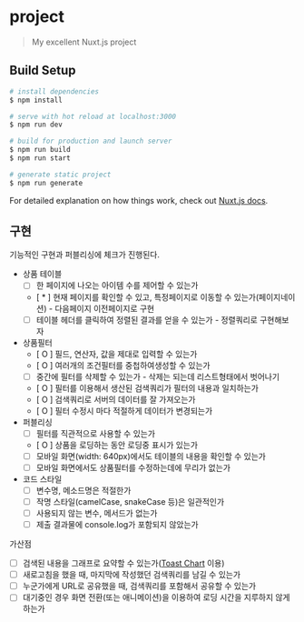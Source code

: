 # project

> My excellent Nuxt.js project

## Build Setup

```bash
# install dependencies
$ npm install

# serve with hot reload at localhost:3000
$ npm run dev

# build for production and launch server
$ npm run build
$ npm run start

# generate static project
$ npm run generate
```

For detailed explanation on how things work, check out [Nuxt.js docs](https://nuxtjs.org).

## 구현

기능적인 구현과 퍼블리싱에 체크가 진행된다.

- 상품 테이블
  - [ ] 한 페이지에 나오는 아이템 수를 제어할 수 있는가
  - [ * ] 현재 페이지를 확인할 수 있고, 특정페이지로 이동할 수 있는가(페이지네이션) - 다음페이지 이전페이지로 구현
  - [ ] 테이블 헤더를 클릭하여 정렬된 결과를 얻을 수 있는가 - 정렬쿼리로 구현해보자
- 상품필터
  - [ O ] 필드, 연산자, 값을 제대로 입력할 수 있는가
  - [ O ] 여러개의 조건필터를 중첩하여생성할 수 있는가
  - [ ] 중간에 필터를 삭제할 수 있는가 - 삭제는 되는데 리스트형태에서 벗어나기
  - [ O ] 필터를 이용해서 생산된 검색쿼리가 필터의 내용과 일치하는가
  - [ O ] 검색쿼리로 서버의 데이터를 잘 가져오는가
  - [ O ] 필터 수정시 마다 적절하게 데이터가 변경되는가
- 퍼블리싱
  - [ ] 필터를 직관적으로 사용할 수 있는가
  - [ O ] 상품을 로딩하는 동안 로딩중 표시가 있는가
  - [ ] 모바일 화면(width: 640px)에서도 테이블의 내용을 확인할 수 있는가
  - [ ] 모바일 화면에서도 상품필터를 수정하는데에 무리가 없는가
- 코드 스타일
  - [ ] 변수명, 메소드명은 적절한가
  - [ ] 작명 스타일(camelCase, snakeCase 등)은 일관적인가
  - [ ] 사용되지 않는 변수, 메서드가 없는가
  - [ ] 제출 결과물에 console.log가 포함되지 않았는가

가산점

- [ ] 검색된 내용을 그래프로 요약할 수 있는가([Toast Chart](https://ui.toast.com/tui-chart/) 이용)
- [ ] 새로고침을 했을 때, 마지막에 작성했던 검색쿼리를 남길 수 있는가
- [ ] 누군가에게 URL로 공유했을 때, 검색쿼리를 포함해서 공유할 수 있는가
- [ ] 대기중인 경우 화면 전환(또는 애니메이션)을 이용하여 로딩 시간을 지루하지 않게 하는가
